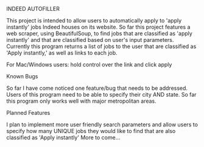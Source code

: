 INDEED AUTOFILLER

This project is intended to allow users to automatically apply to 'apply instantly' jobs Indeed houses on its website. 
So far this project features a web scraper, using BeautifulSoup, to find jobs that are classified as 'apply instantly' and that are classified based on user's input parameters.
Currently this program returns a list of jobs to the user that are classified as 'Apply instantly,' as well as links to each job.

For Mac/Windows users: hold control over the link and click apply

Known Bugs

So far I have come noticed one feature/bug that needs to be addressed. Users of this program need to be able to specify their city AND state. So far this program only works well with major metropolitan areas.


Planned Features

I plan to implement more user friendly search parameters and allow users to specify how many UNIQUE jobs they would like to find that are also classified as 'Apply instantly'
More to come...
